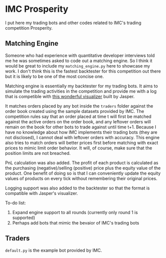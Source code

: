 # IMC Prosperity
I put here my trading bots and other codes related to IMC's trading competition Prosperity.

## Matching Engine
Someone who had experience with quantitative developer interviews told me he was sometimes asked to code out a matching engine. So I think it would be great to include my `matching_engine.py` here to showcase my work. I don't think this is the fastest backtester for this competition out there but it is likely to be one of the most concise one.

Matching engine is essentially my backtester for my trading bots. It aims to simulate the trading activities in the competition and provide me with a log that is competible with [this wonderful visualizer](https://jmerle.github.io/imc-prosperity-visualizer/) built by Jasper.

It matches orders placed by any bot inside the `traders` folder against the order book created using the sample datasets provided by IMC. The competition rules say that an order placed at time t will first be matched against the active orders on the order book, and any leftover orders will remain on the book for other bots to trade against until time t+1. Because I have no knowledge about how IMC implements their trading bots (they are not disclosed), I cannot deal with leftover orders with accuracy. This engine also tries to match orders will better prices first before matching with exact prices to mimic limit order behavior. It will, of course, make sure that the position limits are not breached.

PnL calculation was also added. The profit of each product is calculated as the purchasing (negative)/selling (positive) price plus the equity value of the product. One benefit of doing so is that I can conveniently update the equity values of products on every tick without remembering their original prices.

Logging support was also added to the backtester so that the format is compatible with Jasper's visualizer.

To-do list:
1. Expand engine support to all rounds (currently only round 1 is supported)
2. Perhaps add bots that mimic the bevaior of IMC's trading bots

## Traders
`default.py` is the example bot provided by IMC.
